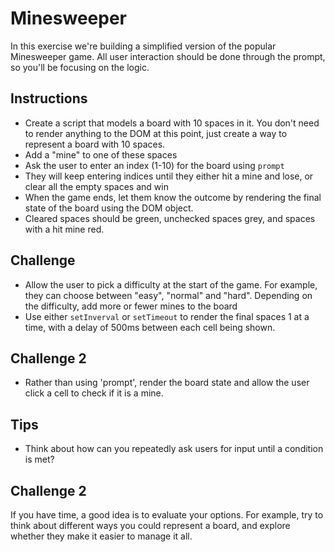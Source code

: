 # Minesweeper
In this exercise we're building a simplified version of the popular Minesweeper game. All user interaction should be done through the prompt, so you'll be focusing on the logic.

## Instructions
- Create a script that models a board with 10 spaces in it. You don't need to render anything to the DOM at this point, just create a way to represent a board with 10 spaces.
- Add a "mine" to one of these spaces
- Ask the user to enter an index (1-10) for the board using `prompt`
- They will keep entering indices until they either hit a mine and lose, or clear all the empty spaces and win
- When the game ends, let them know the outcome by rendering the final state of the board using the DOM object. 
 - Cleared spaces should be green, unchecked spaces grey, and spaces with a hit mine red.

## Challenge
- Allow the user to pick a difficulty at the start of the game. For example, they can choose between "easy", "normal" and "hard". Depending on the difficulty, add more or fewer mines to the board
- Use either `setInverval` or `setTimeout` to render the final spaces 1 at a time, with a delay of 500ms between each cell being shown.

## Challenge 2
- Rather than using 'prompt', render the board state and allow the user click a cell to check if it is a mine.

## Tips
- Think about how can you repeatedly ask users for input until a condition is met?

## Challenge 2
If you have time, a good idea is to evaluate your options. For example, try to think about different ways you could represent a board, and explore whether they make it easier to manage it all.
